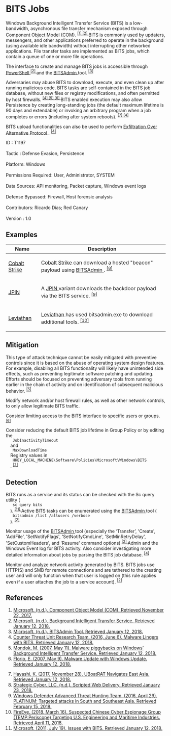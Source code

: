 <div class="container-fluid">
 <h1>
  BITS Jobs
 </h1>
 <div class="row">
  <div class="col-md-8 description-body">
   <p>
    Windows Background Intelligent Transfer Service (BITS) is a low-bandwidth, asynchronous file transfer mechanism exposed through Component Object Model (COM).
    <span class="scite-citeref-number" data-reference="Microsoft COM" id="scite-ref-1-a">
     <sup>
      <a aria-describedby="qtip-0" data-hasqtip="0" href="https://msdn.microsoft.com/library/windows/desktop/ms680573.aspx" target="_blank">
       [1]
      </a>
     </sup>
    </span>
    <span class="scite-citeref-number" data-reference="Microsoft BITS" id="scite-ref-2-a">
     <sup>
      <a aria-describedby="qtip-1" data-hasqtip="1" href="https://msdn.microsoft.com/library/windows/desktop/bb968799.aspx" target="_blank">
       [2]
      </a>
     </sup>
    </span>
    BITS is commonly used by updaters, messengers, and other applications preferred to operate in the background (using available idle bandwidth) without interrupting other networked applications. File transfer tasks are implemented as BITS jobs, which contain a queue of one or more file operations.
   </p>
   <p>
    The interface to create and manage BITS jobs is accessible through
    <a href="https://attack.mitre.org/techniques/T1086">
     PowerShell
    </a>
    <span class="scite-citeref-number" data-reference="Microsoft BITS" id="scite-ref-2-a">
     <sup>
      <a aria-describedby="qtip-1" data-hasqtip="1" href="https://msdn.microsoft.com/library/windows/desktop/bb968799.aspx" target="_blank">
       [2]
      </a>
     </sup>
    </span>
    and the
    <a href="https://attack.mitre.org/software/S0190">
     BITSAdmin
    </a>
    tool.
    <span class="scite-citeref-number" data-reference="Microsoft BITSAdmin" id="scite-ref-3-a">
     <sup>
      <a aria-describedby="qtip-2" data-hasqtip="2" href="https://msdn.microsoft.com/library/aa362813.aspx" target="_blank">
       [3]
      </a>
     </sup>
    </span>
   </p>
   <p>
    Adversaries may abuse BITS to download, execute, and even clean up after running malicious code. BITS tasks are self-contained in the BITS job database, without new files or registry modifications, and often permitted by host firewalls.
    <span class="scite-citeref-number" data-reference="CTU BITS Malware June 2016" id="scite-ref-4-a">
     <sup>
      <a aria-describedby="qtip-3" data-hasqtip="3" href="https://www.secureworks.com/blog/malware-lingers-with-bits" target="_blank">
       [4]
      </a>
     </sup>
    </span>
    <span class="scite-citeref-number" data-reference="Mondok Windows PiggyBack BITS May 2007" id="scite-ref-5-a">
     <sup>
      <a aria-describedby="qtip-4" data-hasqtip="4" href="https://arstechnica.com/information-technology/2007/05/malware-piggybacks-on-windows-background-intelligent-transfer-service/" target="_blank">
       [5]
      </a>
     </sup>
    </span>
    <span class="scite-citeref-number" data-reference="Symantec BITS May 2007" id="scite-ref-6-a">
     <sup>
      <a aria-describedby="qtip-5" data-hasqtip="5" href="https://www.symantec.com/connect/blogs/malware-update-windows-update" target="_blank">
       [6]
      </a>
     </sup>
    </span>
    BITS enabled execution may also allow Persistence by creating long-standing jobs (the default maximum lifetime is 90 days and extendable) or invoking an arbitrary program when a job completes or errors (including after system reboots).
    <span class="scite-citeref-number" data-reference="PaloAlto UBoatRAT Nov 2017" id="scite-ref-7-a">
     <sup>
      <a aria-describedby="qtip-6" data-hasqtip="6" href="https://researchcenter.paloaltonetworks.com/2017/11/unit42-uboatrat-navigates-east-asia/" target="_blank">
       [7]
      </a>
     </sup>
    </span>
    <span class="scite-citeref-number" data-reference="CTU BITS Malware June 2016" id="scite-ref-4-a">
     <sup>
      <a aria-describedby="qtip-3" data-hasqtip="3" href="https://www.secureworks.com/blog/malware-lingers-with-bits" target="_blank">
       [4]
      </a>
     </sup>
    </span>
   </p>
   <p>
    BITS upload functionalities can also be used to perform
    <a href="https://attack.mitre.org/techniques/T1048">
     Exfiltration Over Alternative Protocol
    </a>
    .
    <span class="scite-citeref-number" data-reference="CTU BITS Malware June 2016" id="scite-ref-4-a">
     <sup>
      <a aria-describedby="qtip-3" data-hasqtip="3" href="https://www.secureworks.com/blog/malware-lingers-with-bits" target="_blank">
       [4]
      </a>
     </sup>
    </span>
   </p>
  </div>
  <div class="col-md-4">
   <div class="card">
    <div class="card-body">
     <div class="card-data">
      <span class="h5 card-title">
       ID
      </span>
      : T1197
      <br/>
      <br/>
     </div>
     <div class="card-data">
      <span class="h5 card-title">
      </span>
     </div>
     <div class="card-data">
      <span class="h5 card-title">
       Tactic
      </span>
      : Defense Evasion, Persistence
      <br/>
      <br/>
     </div>
     <div class="card-data">
      <span class="h5 card-title">
       Platform:
      </span>
      Windows
      <br/>
      <br/>
     </div>
     <div class="card-data">
      <span class="h5 card-title">
       Permissions Required:
      </span>
      User, Administrator, SYSTEM
      <br/>
      <br/>
     </div>
     <div class="card-data">
      <span class="h5 card-title">
      </span>
     </div>
     <div class="card-data">
      <span class="h5 card-title">
       Data Sources:
      </span>
      API monitoring, Packet capture, Windows event logs
      <br/>
      <br/>
     </div>
     <div class="card-data">
      <span class="h5 card-title">
      </span>
     </div>
     <div class="card-data">
      <span class="h5 card-title">
      </span>
     </div>
     <div class="card-data">
      <span class="h5 card-title">
       Defense Bypassed:
      </span>
      Firewall, Host forensic analysis
      <br/>
      <br/>
     </div>
     <div class="card-data">
      <span class="h5 card-title">
      </span>
     </div>
     <div class="card-data">
      <span class="h5 card-title">
      </span>
     </div>
     <div class="card-data">
      <span class="h5 card-title">
       Contributors:
      </span>
      Ricardo Dias; Red Canary
      <br/>
      <br/>
     </div>
     <div class="card-data">
      <span class="h5 card-title">
       Version
      </span>
      : 1.0
     </div>
    </div>
   </div>
  </div>
 </div>
 <h2 class="pt-3" id="examples">
  Examples
 </h2>
 <table class="table table-bordered table-light mt-2">
  <thead>
   <tr>
    <th scope="col">
     Name
    </th>
    <th scope="col">
     Description
    </th>
   </tr>
  </thead>
  <tbody class="bg-white">
   <tr>
    <td>
     <a href="https://attack.mitre.org/software/S0154">
      Cobalt Strike
     </a>
    </td>
    <td>
     <p>
      <a href="https://attack.mitre.org/software/S0154">
       Cobalt Strike
      </a>
      can download a hosted "beacon" payload using
      <a href="https://attack.mitre.org/software/S0190">
       BITSAdmin
      </a>
      .
      <span class="scite-citeref-number" data-reference="CobaltStrike Scripted Web Delivery" id="scite-ref-8-a" onclick="scrollToRef('scite-8')">
       <sup>
        <a aria-describedby="qtip-7" data-hasqtip="7" href="https://www.cobaltstrike.com/help-scripted-web-delivery" target="_blank">
         [8]
        </a>
       </sup>
      </span>
     </p>
    </td>
   </tr>
   <tr>
    <td>
     <a href="https://attack.mitre.org/software/S0201">
      JPIN
     </a>
    </td>
    <td>
     <p>
      A
      <a href="https://attack.mitre.org/software/S0201">
       JPIN
      </a>
      variant downloads the backdoor payload via the BITS service.
      <span class="scite-citeref-number" data-reference="Microsoft PLATINUM April 2016" id="scite-ref-9-a" onclick="scrollToRef('scite-9')">
       <sup>
        <a aria-describedby="qtip-8" data-hasqtip="8" href="https://download.microsoft.com/download/2/2/5/225BFE3E-E1DE-4F5B-A77B-71200928D209/Platinum%20feature%20article%20-%20Targeted%20attacks%20in%20South%20and%20Southeast%20Asia%20April%202016.pdf" target="_blank">
         [9]
        </a>
       </sup>
      </span>
     </p>
    </td>
   </tr>
   <tr>
    <td>
     <a href="https://attack.mitre.org/groups/G0065">
      Leviathan
     </a>
    </td>
    <td>
     <p>
      <a href="https://attack.mitre.org/groups/G0065">
       Leviathan
      </a>
      has used bitsadmin.exe to download additional tools.
      <span class="scite-citeref-number" data-reference="FireEye Periscope March 2018" id="scite-ref-10-a" onclick="scrollToRef('scite-10')">
       <sup>
        <a aria-describedby="qtip-9" data-hasqtip="9" href="https://www.fireeye.com/blog/threat-research/2018/03/suspected-chinese-espionage-group-targeting-maritime-and-engineering-industries.html" target="_blank">
         [10]
        </a>
       </sup>
      </span>
     </p>
    </td>
   </tr>
  </tbody>
 </table>
 <h2 class="pt-3" id="mitigation">
  Mitigation
 </h2>
 <p>
  This type of attack technique cannot be easily mitigated with preventive controls since it is based on the abuse of operating system design features. For example, disabling all BITS functionality will likely have unintended side effects, such as preventing legitimate software patching and updating. Efforts should be focused on preventing adversary tools from running earlier in the chain of activity and on identification of subsequent malicious behavior.
  <span class="scite-citeref-number" data-reference="Mondok Windows PiggyBack BITS May 2007" id="scite-ref-5-a">
   <sup>
    <a aria-describedby="qtip-4" data-hasqtip="4" href="https://arstechnica.com/information-technology/2007/05/malware-piggybacks-on-windows-background-intelligent-transfer-service/" target="_blank">
     [5]
    </a>
   </sup>
  </span>
 </p>
 <p>
  Modify network and/or host firewall rules, as well as other network controls, to only allow legitimate BITS traffic.
 </p>
 <p>
  Consider limiting access to the BITS interface to specific users or groups.
  <span class="scite-citeref-number" data-reference="Symantec BITS May 2007" id="scite-ref-6-a">
   <sup>
    <a aria-describedby="qtip-5" data-hasqtip="5" href="https://www.symantec.com/connect/blogs/malware-update-windows-update" target="_blank">
     [6]
    </a>
   </sup>
  </span>
 </p>
 <p>
  Consider reducing the default BITS job lifetime in Group Policy or by editing the
  <code>
   JobInactivityTimeout
  </code>
  and
  <code>
   MaxDownloadTime
  </code>
  Registry values in
  <code>
   HKEY_LOCAL_MACHINE\Software\Policies\Microsoft\Windows\BITS
  </code>
  .
  <span class="scite-citeref-number" data-reference="Microsoft BITS" id="scite-ref-2-a">
   <sup>
    <a aria-describedby="qtip-1" data-hasqtip="1" href="https://msdn.microsoft.com/library/windows/desktop/bb968799.aspx" target="_blank">
     [2]
    </a>
   </sup>
  </span>
 </p>
 <h2 class="pt-3" id="detection">
  Detection
 </h2>
 <p>
  BITS runs as a service and its status can be checked with the Sc query utility (
  <code>
   sc query bits
  </code>
  ).
  <span class="scite-citeref-number" data-reference="Microsoft Issues with BITS July 2011" id="scite-ref-11-a">
   <sup>
    <a aria-describedby="qtip-10" data-hasqtip="10" href="https://technet.microsoft.com/library/dd939934.aspx" target="_blank">
     [11]
    </a>
   </sup>
  </span>
  Active BITS tasks can be enumerated using the
  <a href="https://attack.mitre.org/software/S0190">
   BITSAdmin
  </a>
  tool (
  <code>
   bitsadmin /list /allusers /verbose
  </code>
  ).
  <span class="scite-citeref-number" data-reference="Microsoft BITS" id="scite-ref-2-a">
   <sup>
    <a aria-describedby="qtip-1" data-hasqtip="1" href="https://msdn.microsoft.com/library/windows/desktop/bb968799.aspx" target="_blank">
     [2]
    </a>
   </sup>
  </span>
 </p>
 <p>
  Monitor usage of the
  <a href="https://attack.mitre.org/software/S0190">
   BITSAdmin
  </a>
  tool (especially the ‘Transfer’, 'Create', 'AddFile', 'SetNotifyFlags', 'SetNotifyCmdLine', 'SetMinRetryDelay', 'SetCustomHeaders', and 'Resume' command options)
  <span class="scite-citeref-number" data-reference="Microsoft BITS" id="scite-ref-2-a">
   <sup>
    <a aria-describedby="qtip-1" data-hasqtip="1" href="https://msdn.microsoft.com/library/windows/desktop/bb968799.aspx" target="_blank">
     [2]
    </a>
   </sup>
  </span>
  Admin and the Windows Event log for BITS activity. Also consider investigating more detailed information about jobs by parsing the BITS job database.
  <span class="scite-citeref-number" data-reference="CTU BITS Malware June 2016" id="scite-ref-4-a">
   <sup>
    <a aria-describedby="qtip-3" data-hasqtip="3" href="https://www.secureworks.com/blog/malware-lingers-with-bits" target="_blank">
     [4]
    </a>
   </sup>
  </span>
 </p>
 <p>
  Monitor and analyze network activity generated by BITS. BITS jobs use HTTP(S) and SMB for remote connections and are tethered to the creating user and will only function when that user is logged on (this rule applies even if a user attaches the job to a service account).
  <span class="scite-citeref-number" data-reference="Microsoft BITS" id="scite-ref-2-a">
   <sup>
    <a aria-describedby="qtip-1" data-hasqtip="1" href="https://msdn.microsoft.com/library/windows/desktop/bb968799.aspx" target="_blank">
     [2]
    </a>
   </sup>
  </span>
 </p>
 <h2 class="pt-3" id="references">
  References
 </h2>
 <div class="row">
  <div class="col">
   <ol>
    <li>
     <span class="scite-citation" id="scite-1">
      <span class="scite-citation-text">
       <a class="external text" href="https://msdn.microsoft.com/library/windows/desktop/ms680573.aspx" name="scite-1" rel="nofollow" target="_blank">
        Microsoft. (n.d.). Component Object Model (COM). Retrieved November 22, 2017.
       </a>
      </span>
     </span>
    </li>
    <li>
     <span class="scite-citation" id="scite-2">
      <span class="scite-citation-text">
       <a class="external text" href="https://msdn.microsoft.com/library/windows/desktop/bb968799.aspx" name="scite-2" rel="nofollow" target="_blank">
        Microsoft. (n.d.). Background Intelligent Transfer Service. Retrieved January 12, 2018.
       </a>
      </span>
     </span>
    </li>
    <li>
     <span class="scite-citation" id="scite-3">
      <span class="scite-citation-text">
       <a class="external text" href="https://msdn.microsoft.com/library/aa362813.aspx" name="scite-3" rel="nofollow" target="_blank">
        Microsoft. (n.d.). BITSAdmin Tool. Retrieved January 12, 2018.
       </a>
      </span>
     </span>
    </li>
    <li>
     <span class="scite-citation" id="scite-4">
      <span class="scite-citation-text">
       <a class="external text" href="https://www.secureworks.com/blog/malware-lingers-with-bits" name="scite-4" rel="nofollow" target="_blank">
        Counter Threat Unit Research Team. (2016, June 6). Malware Lingers with BITS. Retrieved January 12, 2018.
       </a>
      </span>
     </span>
    </li>
    <li>
     <span class="scite-citation" id="scite-5">
      <span class="scite-citation-text">
       <a class="external text" href="https://arstechnica.com/information-technology/2007/05/malware-piggybacks-on-windows-background-intelligent-transfer-service/" name="scite-5" rel="nofollow" target="_blank">
        Mondok, M. (2007, May 11). Malware piggybacks on Windows’ Background Intelligent Transfer Service. Retrieved January 12, 2018.
       </a>
      </span>
     </span>
    </li>
    <li>
     <span class="scite-citation" id="scite-6">
      <span class="scite-citation-text">
       <a class="external text" href="https://www.symantec.com/connect/blogs/malware-update-windows-update" name="scite-6" rel="nofollow" target="_blank">
        Florio, E. (2007, May 9). Malware Update with Windows Update. Retrieved January 12, 2018.
       </a>
      </span>
     </span>
    </li>
   </ol>
  </div>
  <div class="col">
   <ol start="7.5">
    <li>
     <span class="scite-citation" id="scite-7">
      <span class="scite-citation-text">
       <a class="external text" href="https://researchcenter.paloaltonetworks.com/2017/11/unit42-uboatrat-navigates-east-asia/" name="scite-7" rel="nofollow" target="_blank">
        Hayashi, K. (2017, November 28). UBoatRAT Navigates East Asia. Retrieved January 12, 2018.
       </a>
      </span>
     </span>
    </li>
    <li>
     <span class="scite-citation" id="scite-8">
      <span class="scite-citation-text">
       <a class="external text" href="https://www.cobaltstrike.com/help-scripted-web-delivery" name="scite-8" rel="nofollow" target="_blank">
        Strategic Cyber, LLC. (n.d.). Scripted Web Delivery. Retrieved January 23, 2018.
       </a>
      </span>
     </span>
    </li>
    <li>
     <span class="scite-citation" id="scite-9">
      <span class="scite-citation-text">
       <a class="external text" href="https://download.microsoft.com/download/2/2/5/225BFE3E-E1DE-4F5B-A77B-71200928D209/Platinum%20feature%20article%20-%20Targeted%20attacks%20in%20South%20and%20Southeast%20Asia%20April%202016.pdf" name="scite-9" rel="nofollow" target="_blank">
        Windows Defender Advanced Threat Hunting Team. (2016, April 29). PLATINUM: Targeted attacks in South and Southeast Asia. Retrieved February 15, 2018.
       </a>
      </span>
     </span>
    </li>
    <li>
     <span class="scite-citation" id="scite-10">
      <span class="scite-citation-text">
       <a class="external text" href="https://www.fireeye.com/blog/threat-research/2018/03/suspected-chinese-espionage-group-targeting-maritime-and-engineering-industries.html" name="scite-10" rel="nofollow" target="_blank">
        FireEye. (2018, March 16). Suspected Chinese Cyber Espionage Group (TEMP.Periscope) Targeting U.S. Engineering and Maritime Industries. Retrieved April 11, 2018.
       </a>
      </span>
     </span>
    </li>
    <li>
     <span class="scite-citation" id="scite-11">
      <span class="scite-citation-text">
       <a class="external text" href="https://technet.microsoft.com/library/dd939934.aspx" name="scite-11" rel="nofollow" target="_blank">
        Microsoft. (2011, July 19). Issues with BITS. Retrieved January 12, 2018.
       </a>
      </span>
     </span>
    </li>
   </ol>
  </div>
 </div>
</div>
